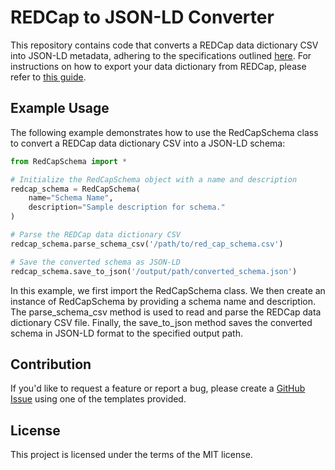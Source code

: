# REDCap to JSON-LD Converter

This repository contains code that converts a REDCap data dictionary CSV into JSON-LD metadata, adhering to the specifications outlined [here](https://fairscape.github.io/fairscape-cli/schema-metadata/). For instructions on how to export your data dictionary from REDCap, please refer to [this guide](https://redcap.smhs.gwu.edu/sites/g/files/zaskib651/files/2021-07/Download%20the%20Data%20Dictionary.pdf).


## Example Usage

The following example demonstrates how to use the RedCapSchema class to convert a REDCap data dictionary CSV into a JSON-LD schema:
```python
from RedCapSchema import *

# Initialize the RedCapSchema object with a name and description
redcap_schema = RedCapSchema(
    name="Schema Name",
    description="Sample description for schema."
)

# Parse the REDCap data dictionary CSV
redcap_schema.parse_schema_csv('/path/to/red_cap_schema.csv')

# Save the converted schema as JSON-LD
redcap_schema.save_to_json('/output/path/converted_schema.json')
```

In this example, we first import the RedCapSchema class. We then create an instance of RedCapSchema by providing a schema name and description. The parse_schema_csv method is used to read and parse the REDCap data dictionary CSV file. Finally, the save_to_json method saves the converted schema in JSON-LD format to the specified output path.

## Contribution

If you'd like to request a feature or report a bug, please create a [GitHub Issue](https://github.com/fairscape/RedCapSchema/issues) using one of the templates provided.


## License

This project is licensed under the terms of the MIT license.
